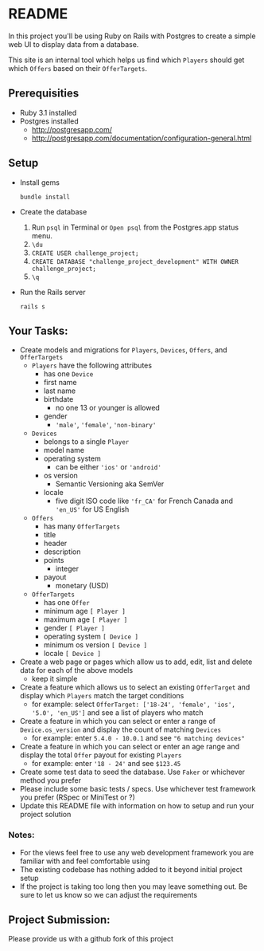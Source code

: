 # README

In this project you'll be using Ruby on Rails with Postgres to create a simple web UI to display data from a database.

This site is an internal tool which helps us find which `Players` should get which `Offers` based on their `OfferTargets`.

## Prerequisities
  - Ruby 3.1 installed
  - Postgres installed
    * http://postgresapp.com/
    * http://postgresapp.com/documentation/configuration-general.html

## Setup

* Install gems

  ``bundle install``

* Create the database
  1. Run `psql` in Terminal or `Open psql` from the Postgres.app status menu.
  2. `\du`
  2. `CREATE USER challenge_project;`
  3. `CREATE DATABASE "challenge_project_development" WITH OWNER challenge_project;`
  4. `\q`

* Run the Rails server

  ``rails s``

## Your Tasks:

 * Create models and migrations for `Players`, `Devices`, `Offers`, and `OfferTargets`
   - `Players` have the following attributes
     * has one `Device`
     * first name
     * last name
     * birthdate
       - no one 13 or younger is allowed
     * gender
       - `'male'`, `'female'`, `'non-binary'`
   - `Devices`
     * belongs to a single `Player`
     * model name
     * operating system
       - can be either `'ios'` or `'android'`
     * os version
       - Semantic Versioning aka SemVer
     * locale
       - five digit ISO code like `'fr_CA'` for French Canada and `'en_US'` for US English
   - `Offers`
     * has many `OfferTargets`
     * title
     * header
     * description
     * points
       - integer
     * payout
       - monetary (USD)
   - `OfferTargets`
     * has one `Offer`
     * minimum age `[ Player ]`
     * maximum age `[ Player ]`
     * gender `[ Player ]`
     * operating system `[ Device ]`
     * minimum os version `[ Device ]`
     * locale `[ Device ]`
 * Create a web page or pages which allow us to add, edit, list and delete data for each of the above models
   - keep it simple
 * Create a feature which allows us to select an existing `OfferTarget` and display which `Players` match the target conditions
   - for example: select `OfferTarget: ['18-24', 'female', 'ios', '5.0', 'en_US']` and see a list of players who match
 * Create a feature in which you can select or enter a range of `Device.os_version` and display the count of matching `Devices`
   - for example: enter `5.4.0 - 10.0.1` and see `"6 matching devices"`
 * Create a feature in which you can select or enter an age range and display the total `Offer` payout for existing `Players`
   - for example: enter `'18 - 24'` and see `$123.45` 
 * Create some test data to seed the database. Use `Faker` or whichever method you prefer
 * Please include some basic tests / specs. Use whichever test framework you prefer (RSpec or MiniTest or ?)
 * Update this README file with information on how to setup and run your project solution

### Notes:
  * For the views feel free to use any web development framework you are familiar with and feel comfortable using
  * The existing codebase has nothing added to it beyond initial project setup
  * If the project is taking too long then you may leave something out. Be sure to let us know so we can adjust the requirements
  
## Project Submission:
Please provide us with a github fork of this project
